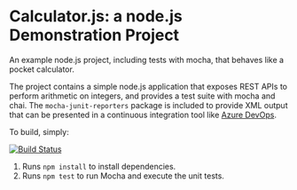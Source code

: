 Calculator.js: a node.js Demonstration Project
==============================================
An example node.js project, including tests with mocha, that behaves like
a pocket calculator.

The project contains a simple node.js application that exposes REST APIs
to perform arithmetic on integers, and provides a test suite with mocha
and chai.  The `mocha-junit-reporters` package is included to provide XML
output that can be presented in a continuous integration tool like
[Azure DevOps](https://azure.com/devops).

To build, simply:

[![Build Status](https://dev.azure.com/jampanalk/Parts%20Unlimited/_apis/build/status/Parts%20Unlimited-ASP.NET-CI?branchName=master)](https://dev.azure.com/jampanalk/Parts%20Unlimited/_build/latest?definitionId=8&branchName=master)

1. Runs `npm install` to install dependencies.
2. Runs `npm test` to run Mocha and execute the unit tests.

